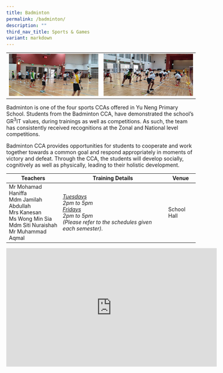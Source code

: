 ```yaml
---
title: Badminton
permalink: /badminton/
description: ""
third_nav_title: Sports & Games
variant: markdown
---
```

<table>
	<tbody><tr>
		<td><img src="/images/Badminton-1.jpeg"></td>
		<td><img src="/images/Badminton-2.jpeg"></td>
	</tr>
</tbody></table>

Badminton is one of the four sports CCAs offered in Yu Neng Primary School. Students from the Badminton CCA, have demonstrated the school’s GR<sup>3</sup>IT values, during trainings as well as competitions. As such, the team has consistently received recognitions at the Zonal and National level competitions.

Badminton CCA provides opportunities for students to cooperate and work together towards a common goal and respond appropriately in moments of victory and defeat. Through the CCA, the students will develop socially, cognitively as well as physically, leading to their holistic development.

| Teachers | Training Details | Venue |
| --- | --- | --- |
| Mr Mohamad Haniffa <br>Mdm Jamilah Abdullah<br>Mrs Kanesan<br>Ms Wong Min Sia<br>Mdm Siti Nuraishah <br>Mr Muhammad Aqmal | <em><u>Tuesdays</u><br>2pm to 5pm<br><u>Fridays</u><br>2pm to 5pm<br>(Please refer to the schedules given each semester).</em>| School Hall |

<iframe allowfullscreen="" allow="accelerometer; autoplay; clipboard-write; encrypted-media; gyroscope; picture-in-picture; web-share" frameborder="0" title="YouTube video player" src="https://www.youtube.com/embed/DjvdIFVlyBQ?si=hO_ws61JUmj7E6PT" height="315" width="560"></iframe>